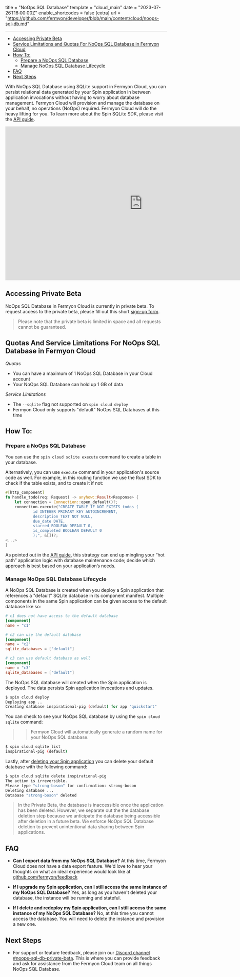 title = "NoOps SQL Database"
template = "cloud_main"
date = "2023-07-26T16:00:00Z"
enable_shortcodes = false
[extra]
url = "https://github.com/fermyon/developer/blob/main/content/cloud/noops-sql-db.md"

---

- [Accessing Private Beta](#accessing-private-beta)
- [Service Limitations and Quotas For NoOps SQL Database in Fermyon Cloud](#service-limitations-and-quotas-for-noops-sql-database-in-fermyon-cloud)
- [How To:](#how-to)
	- [Prepare a NoOps SQL Database](#prepare-a-noops-sql-database)
	- [Manage NoOps SQL Database Lifecycle](#manage-noops-sql-database-lifecycle)
- [FAQ](#faq)
- [Next Steps](#next-steps)

With NoOps SQL Database using SQLite support in Fermyon Cloud, you can persist relational data generated by your Spin application in between application invocations without having to worry about database management. Fermyon Cloud will provision and manage the database on your behalf, no operations (NoOps) required. Fermyon Cloud will do the heavy lifting for you. To learn more about the Spin SQLite SDK, please visit the [API guide](../spin/sqlite-api-guide.md).

<iframe width="854" height="480" src="https://www.youtube.com/embed/buwr66oRPbU" title="YouTube video player" frameborder="0" allow="accelerometer; autoplay; clipboard-write; encrypted-media; gyroscope; picture-in-picture; web-share" allowfullscreen></iframe>

## Accessing Private Beta

NoOps SQL Database in Fermyon Cloud is currently in private beta. To request access to the private beta, please fill out this short [sign-up form](https://fibsu0jcu2g.typeform.com/to/Brv12FI0#hubspot_utk=xxxxx&hubspot_page_name=xxxxx&hubspot_page_url=xxxxx).
 
> Please note that the private beta is limited in space and all requests cannot be guaranteed. 

## Quotas And Service Limitations For NoOps SQL Database in Fermyon Cloud

*Quotas* 
* You can have a maximum of 1 NoOps SQL Database in your Cloud account
* Your NoOps SQL Database can hold up 1 GB of data

*Service Limitations*
* The `--sqlite` flag not supported on `spin cloud deploy`
* Fermyon Cloud only supports "default" NoOps SQL Databases at this time

## How To:

### Prepare a NoOps SQL Database

You can use the `spin cloud sqlite execute` command to create a table in your database. 


Alternatively, you can use `execute` command in your application's source code as well. For example, in this routing function we use the Rust SDK to check if the table exists, and to create it if not:

```rust
#[http_component]
fn handle_todo(req: Request) -> anyhow::Result<Response> {
    let connection = Connection::open_default()?;
	connection.execute("CREATE TABLE IF NOT EXISTS todos (
			id INTEGER PRIMARY KEY AUTOINCREMENT,
			description TEXT NOT NULL,
			due_date DATE,
			starred BOOLEAN DEFAULT 0,
			is_completed BOOLEAN DEFAULT 0
			);", &[])?;
<...>
}
```
As pointed out in the [API guide](/spin/sqlite-api-guide.md), this strategy can end up mingling your “hot path” application logic with database maintenance code; decide which approach is best based on your application’s needs.

### Manage NoOps SQL Database Lifecycle

A NoOps SQL Database is created when you deploy a Spin application that references a "default" SQLite database in its component manifest. Multiple components in the same Spin application can be given access to the default database like so:

```toml
# c1 does not have access to the default database
[component]
name = "c1"

# c2 can use the default database
[component]
name = "c2"
sqlite_databases = ["default"]

# c3 can use default database as well
[component]
name = "c3"
sqlite_databases = ["default"]
```

The NoOps SQL database will created when the Spin application is deployed. The data persists Spin application invocations and updates. 

```bash
$ spin cloud deploy
Deploying app ..
Creating database inspirational-pig (default) for app "quickstart"
```

You can check to see your NoOps SQL database by using the `spin cloud sqlite` command:

>> Fermyon Cloud will automatically generate a random name for your NoOps SQL database.

```bash
$ spin cloud sqlite list
inspirational-pig (default) 
```

Lastly, after [deleting your Spin application](/cloud/delete.md) you can delete your default database with the following command:

```bash
$ spin cloud sqlite delete inspirational-pig
The action is irreversible.
Please type "strong-boson" for confirmation: strong-boson
Deleting database ...
Database "strong-boson" deleted
```

> In the Private Beta, the database is inaccessible once the application has been deleted. However, we separate out the the database deletion step because we anticipate the database being accessible after deletion in a future beta. We enforce NoOps SQL Database deletion to prevent unintentional data sharing between Spin applications. 

## FAQ

- **Can I export data from my NoOps SQL Database?**
At this time, Fermyon Cloud does not have a data export feature. We'd love to hear your thoughts on what an ideal experience would look like at [github.com/fermyon/feedback](https://github.com/fermyon/feedback)

- **If I upgrade my Spin application, can I still access the same instance of my NoOps SQL Database?**
Yes, as long as you haven't deleted your database, the instance will be running and stateful. 

- **If I delete and redeploy my Spin application, can I still access the same instance of my NoOps SQL Database?**
No, at this time you cannot access the database. You will need to delete the instance and provision a new one. 

## Next Steps

* For support or feature feedback, please join our [Discord channel #noops-sql-db-private-beta](LINK-TBD). This is where you can provide feedback and ask for assistance from the Fermyon Cloud team on all things NoOps SQL Database. 